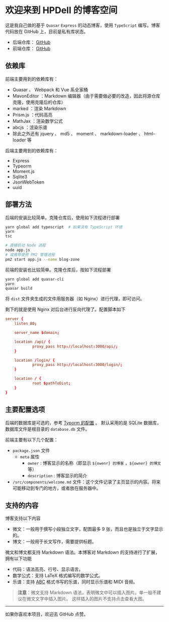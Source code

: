 # 欢迎来到 HPDell 的博客空间

这是我自己做的基于 `Quasar` `Express` 的动态博客，使用 `TypeScript` 编写。博客代码放在 GitHub 上，目前是私有库状态。

- 后端仓库： [GitHub](https://github.com/HPDell/blog-zone)
- 前端仓库： [GitHub](https://github.com/HPDell/blog-zone-views)

## 依赖库

前端主要用到的依赖库有：

- Quasar 、 Webpack 和 Vue 系全家桶
- MavonEditor ：Markdown 编辑器（由于需要做必要的改造，因此将源仓库克隆，使用克隆后的仓库）
- marked ：渲染 Markdown
- Prism.js ：代码高亮
- MathJax ：渲染数学公式
- abcjs ：渲染乐谱
- 除此之外还有 jquery 、 md5 、 moment 、 markdown-loader 、 html-loader 等

后端主要用到的依赖库有：

- Express
- Typeorm
- Moment.js
- Sqlite3
- JsonWebToken
- uuid

## 部署方法

后端的安装比较简单。克隆仓库后，使用如下流程进行部署

```bash
yarn global add typescript  # 如果没有 TypeScript 环境
yarn
tsc

# 直接启动 Node 进程
node app.js
# 或推荐使用 PM2 管理进程
pm2 start app.js --name blog-zone
```

前端的安装也比较简单。克隆仓库后，按如下流程部署

```bash
yarn global add quasar-cli
yarn
quasar build
```

将 `dist` 文件夹生成的文件用服务器（如 Nginx）进行代理，即可访问。

剩下的就是使用 Nginx 对后台进行反向代理了。配置脚本如下

```conf
server {
    listen 80;

    server_name $domain;

    location /api/ {
            proxy_pass http://localhost:3000/api/;
    }

    location /login/ {
            proxy_pass http://localhost:3000/login/;
    }

    location / {
            root $pathToDist;
    }
}
```

## 主要配置选项

后端的数据库是可选的，参考 [Typorm 的配置](http://typeorm.io/#/connection-options) 。
默认采用的是 SQLite 数据库，数据库文件是根目录的 `database.db` 文件。

前端主要有以下几个配置：

- `package.json` 文件
  - `meta` 属性
    - `owner` : 博客显示的名称（即显示 `${owenr} 的博客` ，`${owner} 的博文` 等）
    - `description` : 博客显示的简介
- `/src/components/welcome.md` 文件：这个文件记录了主页显示的内容。将来可能移动到专门的地方，或者放在服务器中。

## 支持的内容

博客支持以下内容

- 微文：一般用于撰写小段独立文字，配图最多 9 张，而且也是独立于文字显示的。
- 博文：一般用于长文写作，需要提供标题。

微文和博文都支持 Markdown 语法。本博客对 Markdown 的支持进行了扩展，拥有以下功能

- 代码：语法高亮、行号、显示语言。
- 数学公式：支持 LaTeX 格式编写的数学公式。
- 乐谱：支持 [ABC](http://abcnotation.com/) 格式书写的乐谱，同时显示乐谱和 MIDI 音频。

> **注意**：微文支持 Markdown 语法，表明微文中可以插入图片。单一般不建议在微文文字中插入图片。
这样插入的图片不支持点击查看大图。

--------------

如果你喜欢本项目，欢迎去 GitHub 点赞。